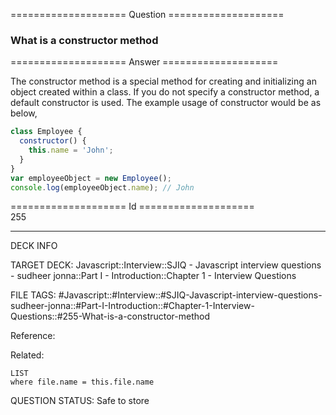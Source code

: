 ==================== Question ====================  

### What is a constructor method  

==================== Answer ====================  

The constructor method is a special method for creating and initializing an
object created within a class. If you do not specify a constructor method, a
default constructor is used. The example usage of constructor would be as below,

```javascript
class Employee {
  constructor() {
    this.name = 'John';
  }
}
var employeeObject = new Employee();
console.log(employeeObject.name); // John
```

==================== Id ====================  
255
<!--ID: 1707879829632-->

---

DECK INFO

TARGET DECK: Javascript::Interview::SJIQ - Javascript interview questions - sudheer jonna::Part I - Introduction::Chapter 1 - Interview Questions

FILE TAGS: #Javascript::#Interview::#SJIQ-Javascript-interview-questions-sudheer-jonna::#Part-I-Introduction::#Chapter-1-Interview-Questions::#255-What-is-a-constructor-method

Reference:

Related:

```dataview
LIST
where file.name = this.file.name
```
QUESTION STATUS: Safe to store
